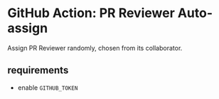 # GitHub Action: PR Reviewer Auto-assign
Assign PR Reviewer randomly, chosen from its collaborator.

## requirements

- enable `GITHUB_TOKEN`
